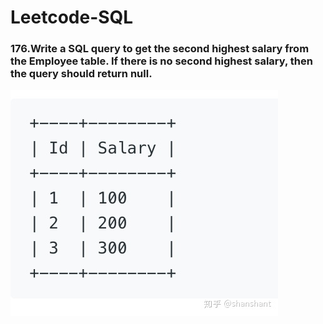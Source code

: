 # Leetcode-SQL
### 176.Write a SQL query to get the second highest salary from the Employee table. If there is no second highest salary, then the query should return null.
![](image/176.jpeg)
